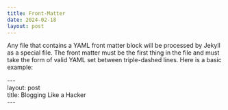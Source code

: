 ```yaml
---
title: Front-Matter
date: 2024-02-18
layout: post
---
```


Any file that contains a YAML front matter block will be processed by Jekyll as a special file. The front matter must be the first thing in the file and must take the form of valid YAML set between triple-dashed lines. Here is a basic example:

\--- \
layout: post \
title: Blogging Like a Hacker \
\---
